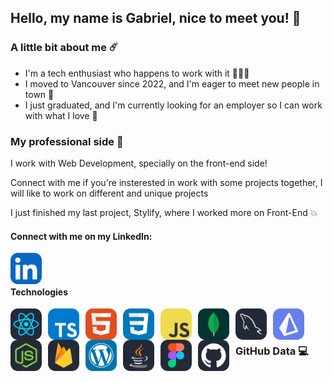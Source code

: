 <h2>Hello, my name is Gabriel, nice to meet you! 🙂</h2>

<h3>A little bit about me ☄️</h3>
<ul>
  <li>I'm a tech enthusiast who happens to work with it 🧑🏽‍💻</li>
  <li>I moved to Vancouver since 2022, and I'm eager to meet new people in town 🍁</li>
  <li>I just graduated, and I'm currently looking for an employer so I can work with what I love 👀</li>
</ul>

<h3>My professional side 🧠</h3>
<p>I work with Web Development, specially on the front-end side!</p>
<p>Connect with me if you're insterested in work with some projects together, I will like to work on different and unique projects</p>
<p>I just finished my last project, Stylify, where I worked more on Front-End 💥</p>

<div>
  <h4>Connect with me on my LinkedIn:</h4>
  <a href="https://www.linkedin.com/in/gabriel-silvestre-dev/"><img align="left" alt="Java" width="50px" style="padding-right: 10px;"   src="https://raw.githubusercontent.com/tandpfun/skill-icons/main/icons/LinkedIn.svg" /></a>
</div>

<br>
<br>

<h4>Technologies</h4>
<img align="left" alt="React" width="50px" style="padding-right: 10px;" src="https://raw.githubusercontent.com/tandpfun/skill-icons/main/icons/React-Dark.svg" />
<img align="left" alt="TypeScript" width="50px" style="padding-right: 10px;" src="https://raw.githubusercontent.com/tandpfun/skill-icons/main/icons/TypeScript.svg" />
<img align="left" alt="HTML" width="50px" style="padding-right: 10px;" src="https://raw.githubusercontent.com/tandpfun/skill-icons/main/icons/HTML.svg" />
<img align="left" alt="CSS" width="50px" style="padding-right: 10px;" src="https://raw.githubusercontent.com/tandpfun/skill-icons/main/icons/CSS.svg" />
<img align="left" alt="JavaScript" width="50px" style="padding-right: 10px;" src="https://raw.githubusercontent.com/tandpfun/skill-icons/main/icons/JavaScript.svg" />
<img align="left" alt="MongoDB" width="50px" style="padding-right: 10px;" src="https://raw.githubusercontent.com/tandpfun/skill-icons/main/icons/MongoDB.svg" />
<img align="left" alt="MySQL" width="50px" style="padding-right: 10px;" src="https://raw.githubusercontent.com/tandpfun/skill-icons/main/icons/MySQL-Dark.svg" />
<img align="left" alt="Prisma" width="50px" style="padding-right: 10px;" src="https://raw.githubusercontent.com/tandpfun/skill-icons/main/icons/Prisma.svg" />
<img align="left" alt="Node.JS" width="50px" style="padding-right: 10px;" src="https://raw.githubusercontent.com/tandpfun/skill-icons/main/icons/NodeJS-Dark.svg" />
<img align="left" alt="Firebase" width="50px" style="padding-right: 10px;" src="https://raw.githubusercontent.com/tandpfun/skill-icons/main/icons/Firebase-Dark.svg" />
<img align="left" alt="Wordpress" width="50px" style="padding-right: 10px;" src="https://raw.githubusercontent.com/tandpfun/skill-icons/main/icons/Wordpress.svg" />
<img align="left" alt="Java" width="50px" style="padding-right: 10px;" src="https://raw.githubusercontent.com/tandpfun/skill-icons/main/icons/Java-Dark.svg" />
<img align="left" alt="Figma" width="50px" style="padding-right: 10px;" src="https://raw.githubusercontent.com/tandpfun/skill-icons/main/icons/Figma-Dark.svg" />
<img align="left" alt="GitHub" width="50px" style="padding-right: 10px;" src="https://raw.githubusercontent.com/tandpfun/skill-icons/main/icons/Github-Dark.svg" />

<br>

<br>

<h3>GitHub Data 💻</h3>

<!--
**gabrieldiasls/gabrieldiasls** is a ✨ _special_ ✨ repository because its `README.md` (this file) appears on your GitHub profile.

Here are some ideas to get you started:

- 🔭 I’m currently working on ...
- 🌱 I’m currently learning ...
- 👯 I’m looking to collaborate on ...
- 🤔 I’m looking for help with ...
- 💬 Ask me about ...
- 📫 How to reach me: ...
- 😄 Pronouns: ...
- ⚡ Fun fact: ...
-->
